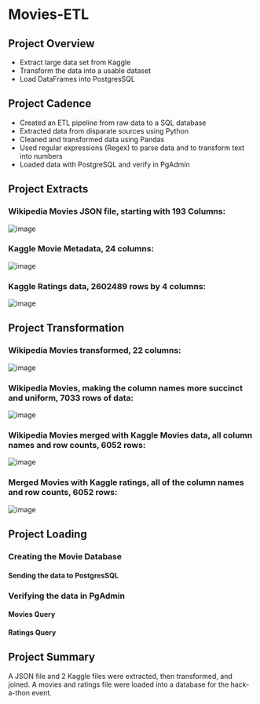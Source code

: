 # Movies-ETL

## Project Overview

* Extract large data set from Kaggle
* Transform the data into a usable dataset
* Load DataFrames into PostgresSQL

## Project Cadence

* Created an ETL pipeline from raw data to a SQL database
* Extracted data from disparate sources using Python
* Cleaned and transformed data using Pandas
* Used regular expressions (Regex) to parse data and to transform text into numbers
* Loaded data with PostgreSQL and verify in PgAdmin

## Project Extracts

### Wikipedia Movies JSON file, starting with 193 Columns:

![image](https://user-images.githubusercontent.com/96931376/163490690-d55b9c8d-cdfa-4370-b9f6-8ce7ed7cfeee.png)

### Kaggle Movie Metadata, 24 columns: 

![image](https://user-images.githubusercontent.com/96931376/163490759-b6b63c21-1d4e-4fa2-95f7-363aa1840dc2.png)

### Kaggle Ratings data, 2602489 rows by 4 columns:

![image](https://user-images.githubusercontent.com/96931376/163490887-76c119a3-be01-4fdb-aa34-053f8f7e3b26.png)

## Project Transformation

### Wikipedia Movies transformed, 22 columns:

![image](https://user-images.githubusercontent.com/96931376/163490986-07aecfcd-b3cb-4b35-9783-aa479c37fe88.png)

### Wikipedia Movies, making the column names more succinct and uniform, 7033 rows of data:

![image](https://user-images.githubusercontent.com/96931376/163491136-7c362345-9403-4521-acd6-8d8d31597987.png)

### Wikipedia Movies merged with Kaggle Movies data, all column names and row counts, 6052 rows:

![image](https://user-images.githubusercontent.com/96931376/163491294-a95b7522-f8e8-41c9-8067-1e1fe566f90d.png)

### Merged Movies with Kaggle ratings, all of the column names and row counts, 6052 rows: 

![image](https://user-images.githubusercontent.com/96931376/163491377-39505a18-d343-4cf3-917e-1df75e06840f.png)

## Project Loading

### Creating the Movie Database

#### Sending the data to PostgresSQL

### Verifying the data in PgAdmin

#### Movies Query

#### Ratings Query

## Project Summary

A JSON file and 2 Kaggle files were extracted, then transformed, and joined. A movies and ratings file were loaded into a database for the hack-a-thon event.
